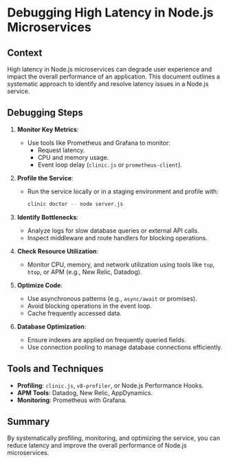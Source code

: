 # Debugging High Latency in Node.js Microservices

## Context
High latency in Node.js microservices can degrade user experience and impact the overall performance of an application. This document outlines a systematic approach to identify and resolve latency issues in a Node.js service.

## Debugging Steps
1. **Monitor Key Metrics**:
   - Use tools like Prometheus and Grafana to monitor:
     - Request latency.
     - CPU and memory usage.
     - Event loop delay (`clinic.js` or `prometheus-client`).

2. **Profile the Service**:
   - Run the service locally or in a staging environment and profile with:
     ```bash
     clinic doctor -- node server.js
     ```

3. **Identify Bottlenecks**:
   - Analyze logs for slow database queries or external API calls.
   - Inspect middleware and route handlers for blocking operations.

4. **Check Resource Utilization**:
   - Monitor CPU, memory, and network utilization using tools like `top`, `htop`, or APM (e.g., New Relic, Datadog).

5. **Optimize Code**:
   - Use asynchronous patterns (e.g., `async/await` or promises).
   - Avoid blocking operations in the event loop.
   - Cache frequently accessed data.

6. **Database Optimization**:
   - Ensure indexes are applied on frequently queried fields.
   - Use connection pooling to manage database connections efficiently.

## Tools and Techniques
- **Profiling**: `clinic.js`, `v8-profiler`, or Node.js Performance Hooks.
- **APM Tools**: Datadog, New Relic, AppDynamics.
- **Monitoring**: Prometheus with Grafana.

## Summary
By systematically profiling, monitoring, and optimizing the service, you can reduce latency and improve the overall performance of Node.js microservices.